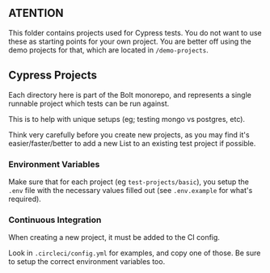 ## ATENTION

This folder contains projects used for Cypress tests. You do not want to use these as starting points for your own project. You are better off using the demo projects for that, which are located in `/demo-projects`.

## Cypress Projects

Each directory here is part of the Bolt monorepo, and represents a single
runnable project which tests can be run against.

This is to help with unique setups (eg; testing mongo vs postgres, etc).

Think very carefully before you create new projects, as you may find it's
easier/faster/better to add a new List to an existing test project if possible.

### Environment Variables

Make sure that for each project (eg `test-projects/basic`), you setup the `.env` file
with the necessary values filled out (see `.env.example` for what's required).

### Continuous Integration

When creating a new project, it must be added to the CI config.

Look in `.circleci/config.yml` for examples, and copy one of those.
Be sure to setup the correct environment variables too.
